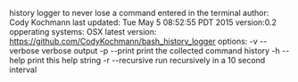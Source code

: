 history logger to never lose a command entered in the terminal
author: Cody Kochmann
last updated: Tue May 5 08:52:55 PDT 2015
version:0.2
opperating systems: OSX
latest version: https://github.com/CodyKochmann/bash_history_logger
options:
    -v --verbose     verbose output
    -p --print       print the collected command history
    -h --help        print this help string
    -r --recursive   run recursively in a 10 second interval
